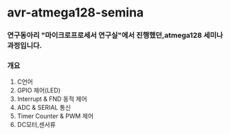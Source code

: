 # avr-atmega128-semina
### 연구동아리 "마이크로프로세서 연구실"에서 진행했던,atmega128 세미나 과정입니다.
### 개요
1. C언어
2. GPIO 제어(LED)
3. Interrupt & FND 동적 제어
4. ADC & SERIAL 통신
5. Timer Counter & PWM 제어
6. DC모터,센서류


  
